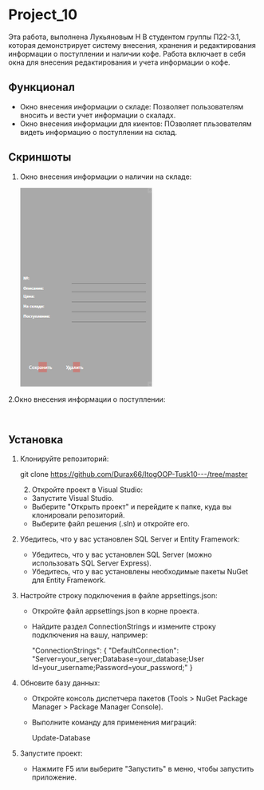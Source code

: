 # Project_10
Эта работа, выполнена Лукьяновым Н В студентом группы П22-3.1, которая демонстрирует систему внесения, хранения и редактирования информации о поступлении и наличии кофе. Работа включает в себя окна для внесения редактирования и учета информации о кофе.

## Функционал

- Окно внесения информации о складе: Позволяет пользователям вносить и вести учет информации о скаладх.
- Окно внесения информации для киентов: ПОзволяет пльзователям видеть информацию о поступлении на склад.


## Скриншоты

1. Окно внесения информации о наличии на складе:
   
   ![](https://github.com/Durax66/ItogOOP-Tusk10---/blob/master/screenshots/screen%201.png)

2.Окно внесения информации о поступлении:

   ![]()
## Установка

1. Клонируйте репозиторий:
   
   git clone https://github.com/Durax66/ItogOOP-Tusk10---/tree/master
    
   2. Откройте проект в Visual Studio:
   - Запустите Visual Studio.
   - Выберите "Открыть проект" и перейдите к папке, куда вы клонировали репозиторий.
   - Выберите файл решения (.sln) и откройте его.

3. Убедитесь, что у вас установлен SQL Server и Entity Framework:
   - Убедитесь, что у вас установлен SQL Server (можно использовать SQL Server Express).
   - Убедитесь, что у вас установлены необходимые пакеты NuGet для Entity Framework.

4. Настройте строку подключения в файле appsettings.json:
   - Откройте файл appsettings.json в корне проекта.
   - Найдите раздел ConnectionStrings и измените строку подключения на вашу, например:
     
     "ConnectionStrings": {
         "DefaultConnection": "Server=your_server;Database=your_database;User   Id=your_username;Password=your_password;"
     }
     

5. Обновите базу данных:
   - Откройте консоль диспетчера пакетов (Tools > NuGet Package Manager > Package Manager Console).
   - Выполните команду для применения миграций:
     
     Update-Database
     

6. Запустите проект:
   - Нажмите F5 или выберите "Запустить" в меню, чтобы запустить приложение.
